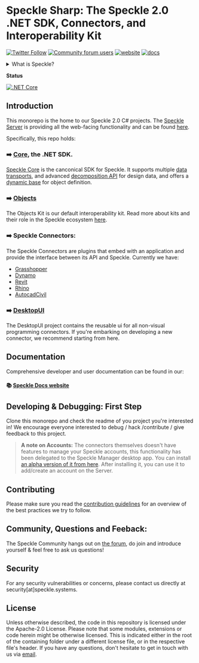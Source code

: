 # Speckle Sharp: The Speckle 2.0 .NET SDK, Connectors, and Interoperability Kit

[![Twitter Follow](https://img.shields.io/twitter/follow/SpeckleSystems?style=social)](https://twitter.com/SpeckleSystems) [![Community forum users](https://img.shields.io/discourse/users?server=https%3A%2F%2Fdiscourse.speckle.works&style=flat-square&logo=discourse&logoColor=white)](https://discourse.speckle.works) [![website](https://img.shields.io/badge/https://-speckle.systems-royalblue?style=flat-square)](https://speckle.systems) [![docs](https://img.shields.io/badge/docs-speckle.guide-orange?style=flat-square&logo=read-the-docs&logoColor=white)](https://speckle.guide/dev/)

<details>
  <summary>What is Speckle?</summary>
  

  Speckle is the Open Source Data Platform for AEC. Speckle allows you to say goodbye to files: we give you object-level control of what you share, infinite versioning history & changelogs. Read more on [our website](https://speckle.systems).

</details>

**Status**

[![.NET Core](https://circleci.com/gh/specklesystems/speckle-sharp.svg?style=svg)](https://circleci.com/gh/specklesystems/speckle-sharp)

## Introduction

This monorepo is the home to our Speckle 2.0 C# projects. The [Speckle Server](https://github.com/specklesystems/Server) is providing all the web-facing functionality and can be found [here](https://github.com/specklesystems/Server).

Specifically, this repo holds:

### ➡️ [Core](Core), the .NET SDK.

[Speckle Core](Core) is the canconical SDK for Speckle. It supports multiple [data transports](https://discourse.speckle.works/t/core-2-0-transports/919), and advanced [decomposition API](https://discourse.speckle.works/t/core-2-0-decomposition-api/911) for design data, and offers a [dynamic base](https://discourse.speckle.works/t/core-2-0-the-base-object/782) for object definition.

### ➡️ [Objects](Objects)

The Objects Kit is our default interoperability kit. Read more about kits and their role in the Speckle ecosystem [here](https://discourse.speckle.works/t/introducing-kits-2-0/710).

### ➡️ Speckle Connectors:

The Speckle Connectors are plugins that embed with an application and provide the interface between its API and Speckle. Currently we have:

- [Grasshopper](ConnectorGrasshopper)
- [Dynamo](ConnectorDynamo)
- [Revit](ConnectorRevit)
- [Rhino](ConnectorRhino)
- [AutocadCivil](ConnectorAutocadCivil)

### ➡️ [DesktopUI](DesktopUI)

The DesktopUI project contains the reusable ui for all non-visual programming connectors. If you're embarking on developing a new connector, we recommend starting from here.



## Documentation

Comprehensive developer and user documentation can be found in our:

#### 📚 [Speckle Docs website](https://speckle.guide/dev/)



## Developing & Debugging: First Step

Clone this monorepo and check the readme of you project you're interested in! We encourage everyone interested to debug / hack /contribute / give feedback to this project.

> **A note on Accounts:**
> The connectors themselves doesn't have features to manage your Speckle accounts, this functionality has been delegated to the Speckle Manager desktop app. You can install [an alpha version of it from here](https://speckle-releases.ams3.digitaloceanspaces.com/manager/SpeckleManager%20Setup.exe). After installing it, you can use it to add/create an account on the Server.

## Contributing

Please make sure you read the [contribution guidelines](.github/CONTRIBUTING.md) for an overview of the best practices we try to follow.

## Community, Questions and Feeback:

The Speckle Community hangs out on [the forum](https://discourse.speckle.works), do join and introduce yourself & feel free to ask us questions!

## Security

For any security vulnerabilities or concerns, please contact us directly at security[at]speckle.systems. 

## License

Unless otherwise described, the code in this repository is licensed under the Apache-2.0 License. Please note that some modules, extensions or code herein might be otherwise licensed. This is indicated either in the root of the containing folder under a different license file, or in the respective file's header. If you have any questions, don't hesitate to get in touch with us via [email](mailto:hello@speckle.systems).
